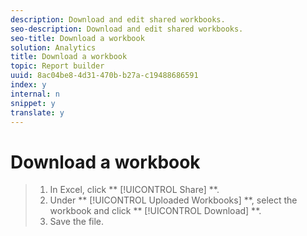 ```yaml
---
description: Download and edit shared workbooks.
seo-description: Download and edit shared workbooks.
seo-title: Download a workbook
solution: Analytics
title: Download a workbook
topic: Report builder
uuid: 8ac04be8-4d31-470b-b27a-c19488686591
index: y
internal: n
snippet: y
translate: y
---
```


# Download a workbook


>1. In Excel, click ** [!UICONTROL  Share] **.
>1. Under ** [!UICONTROL  Uploaded Workbooks] **, select the workbook and click ** [!UICONTROL  Download] **.
>1. Save the file.
